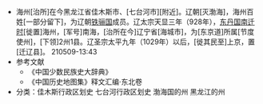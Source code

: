 - 海州[治所]在今黑龙江省佳木斯市、[七台河市][附近]。辽朝[灭渤海]，海州百姓[一部分留下]，为辽朝[铁骊国](((pR8BqiH7t)))成员。辽太宗天显三年（928年），[东丹国南迁时](((C9JbUdVr9)))[徙置]海州，[军号]南海，[治所在今]辽宁省[海城市]，为[东京道]所属[节度使州]，[下领]2州1县。辽圣宗太平九年（1029年）以后，[徙其民至]上京，置[迁辽县]。
210509-13:43
- 参考文献
    - 《中国少数民族史大辞典》
    - 《中国历史地图集》释文汇编·东北卷
- 分类：佳木斯行政区划史 七台河行政区划史 渤海国的州 黑龙江的州
